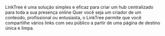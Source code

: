 LinkTree é uma solução simples e eficaz para criar
um hub centralizado para toda a sua presença online
Quer você seja um  criador de um conteúdo, profissional
ou entusiasta, o LinkTree permite que você compartilhe
vários links com seu público a partir de uma página
            de destino única e limpa.

